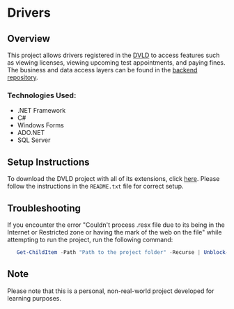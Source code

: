 # Drivers

## Overview
This project allows drivers registered in the [DVLD](https://github.com/RayanAlshehri/DVLD_WF) to access features such as viewing licenses, viewing upcoming test appointments, and paying fines. The business and data access layers can be found in the [backend repository](https://github.com/RayanAlshehri/DVLD_Backend).

### Technologies Used:
- .NET Framework
- C#
- Windows Forms
- ADO.NET
- SQL Server

## Setup Instructions
To download the DVLD project with all of its extensions, click [here](https://drive.google.com/drive/folders/1q0XTn3HVTAz0D0yIsY1Lasm0nrvzmRYm?usp=drive_link). Please follow the instructions in the `README.txt` file for correct setup.

## Troubleshooting
If you encounter the error "Couldn't process .resx file due to its being in the Internet or Restricted zone or having the mark of the web on the file" while attempting to run the project, 
run the following command:
```powershell
   Get-ChildItem -Path "Path to the project folder" -Recurse | Unblock-File
```

## Note
Please note that this is a personal, non-real-world project developed for learning purposes.
